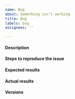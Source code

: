 ```yaml
---
name: Bug
about: Something isn't working
title: Bug
labels: bug
assignees: ''

---
```


#### Description

<!--
Example: xyz returns wrong values when executed as ...
-->

#### Steps to reproduce the issue

<!--
Try to describe as precisely as possible here the steps required to reproduce
the issue.
-->

#### Expected results

<!--
Example: xyz should return values ... when executed as ...
-->

#### Actual results

<!--
Please paste or specifically describe the actual output.
-->

#### Versions

<!--
Operating system: Mac OSX, Linux, Windows, ...
Build environment: Binary version, golang runtime version, ...
-->

<!-- Thanks for contributing! -->
